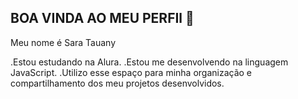 ## BOA VINDA AO MEU PERFIl 👋

Meu nome é Sara Tauany

.Estou estudando na Alura.
.Estou me desenvolvendo na linguagem JavaScript.
.Utilizo esse espaço para minha organização e compartilhamento dos meu projetos desenvolvidos.

